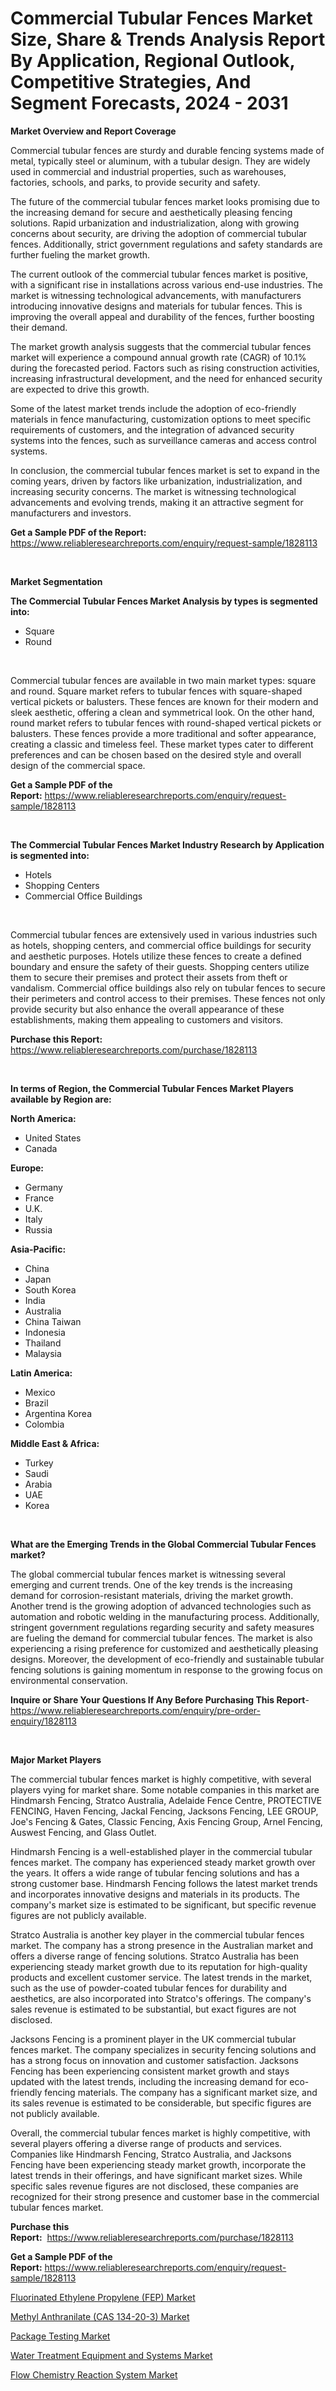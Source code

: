 <p><h1>Commercial Tubular Fences Market Size, Share & Trends Analysis Report By Application, Regional Outlook, Competitive Strategies, And Segment Forecasts, 2024 - 2031</h1></p><p><strong>Market Overview and Report Coverage</strong></p>
<p><p>Commercial tubular fences are sturdy and durable fencing systems made of metal, typically steel or aluminum, with a tubular design. They are widely used in commercial and industrial properties, such as warehouses, factories, schools, and parks, to provide security and safety.</p><p>The future of the commercial tubular fences market looks promising due to the increasing demand for secure and aesthetically pleasing fencing solutions. Rapid urbanization and industrialization, along with growing concerns about security, are driving the adoption of commercial tubular fences. Additionally, strict government regulations and safety standards are further fueling the market growth.</p><p>The current outlook of the commercial tubular fences market is positive, with a significant rise in installations across various end-use industries. The market is witnessing technological advancements, with manufacturers introducing innovative designs and materials for tubular fences. This is improving the overall appeal and durability of the fences, further boosting their demand.</p><p>The market growth analysis suggests that the commercial tubular fences market will experience a compound annual growth rate (CAGR) of 10.1% during the forecasted period. Factors such as rising construction activities, increasing infrastructural development, and the need for enhanced security are expected to drive this growth.</p><p>Some of the latest market trends include the adoption of eco-friendly materials in fence manufacturing, customization options to meet specific requirements of customers, and the integration of advanced security systems into the fences, such as surveillance cameras and access control systems.</p><p>In conclusion, the commercial tubular fences market is set to expand in the coming years, driven by factors like urbanization, industrialization, and increasing security concerns. The market is witnessing technological advancements and evolving trends, making it an attractive segment for manufacturers and investors.</p></p>
<p><strong>Get a Sample PDF of the Report:</strong> <a href="https://www.reliableresearchreports.com/enquiry/request-sample/1828113">https://www.reliableresearchreports.com/enquiry/request-sample/1828113</a></p>
<p>&nbsp;</p>
<p><strong>Market Segmentation</strong></p>
<p><strong>The Commercial Tubular Fences Market Analysis by types is segmented into:</strong></p>
<p><ul><li>Square</li><li>Round</li></ul></p>
<p>&nbsp;</p>
<p><p>Commercial tubular fences are available in two main market types: square and round. Square market refers to tubular fences with square-shaped vertical pickets or balusters. These fences are known for their modern and sleek aesthetic, offering a clean and symmetrical look. On the other hand, round market refers to tubular fences with round-shaped vertical pickets or balusters. These fences provide a more traditional and softer appearance, creating a classic and timeless feel. These market types cater to different preferences and can be chosen based on the desired style and overall design of the commercial space.</p></p>
<p><strong>Get a Sample PDF of the Report:</strong>&nbsp;<a href="https://www.reliableresearchreports.com/enquiry/request-sample/1828113">https://www.reliableresearchreports.com/enquiry/request-sample/1828113</a></p>
<p>&nbsp;</p>
<p><strong>The Commercial Tubular Fences Market Industry Research by Application is segmented into:</strong></p>
<p><ul><li>Hotels</li><li>Shopping Centers</li><li>Commercial Office Buildings</li></ul></p>
<p>&nbsp;</p>
<p><p>Commercial tubular fences are extensively used in various industries such as hotels, shopping centers, and commercial office buildings for security and aesthetic purposes. Hotels utilize these fences to create a defined boundary and ensure the safety of their guests. Shopping centers utilize them to secure their premises and protect their assets from theft or vandalism. Commercial office buildings also rely on tubular fences to secure their perimeters and control access to their premises. These fences not only provide security but also enhance the overall appearance of these establishments, making them appealing to customers and visitors.</p></p>
<p><strong>Purchase this Report:</strong>&nbsp; <a href="https://www.reliableresearchreports.com/purchase/1828113">https://www.reliableresearchreports.com/purchase/1828113</a></p>
<p>&nbsp;</p>
<p><strong>In terms of Region, the Commercial Tubular Fences Market Players available by Region are:</strong></p>
<p>
    <p> <strong> North America: </strong>
        <ul>
            <li>United States</li>
            <li>Canada</li>
        </ul>
        </p> 
    <p> <strong> Europe: </strong>
        <ul>
            <li>Germany</li>
            <li>France</li>
            <li>U.K.</li>
            <li>Italy</li>
            <li>Russia</li>
        </ul>
        </p> 
    <p> <strong> Asia-Pacific: </strong>
        <ul>
            <li>China</li>
            <li>Japan</li>
            <li>South Korea</li>
            <li>India</li>
            <li>Australia</li>
            <li>China Taiwan</li>
            <li>Indonesia</li>
            <li>Thailand</li>
            <li>Malaysia</li>
        </ul>
        </p> 
    <p> <strong> Latin America: </strong>
        <ul>
            <li>Mexico</li>
            <li>Brazil</li>
            <li>Argentina Korea</li>
            <li>Colombia</li>
        </ul>
        </p> 
    <p> <strong> Middle East & Africa: </strong>
        <ul>
            <li>Turkey</li>
            <li>Saudi</li>
            <li>Arabia</li>
            <li>UAE</li>
            <li>Korea</li>
        </ul>
    </p>
    </p>
<p>&nbsp;</p>
<p><strong>What are the Emerging Trends in the Global Commercial Tubular Fences market?</strong></p>
<p><p>The global commercial tubular fences market is witnessing several emerging and current trends. One of the key trends is the increasing demand for corrosion-resistant materials, driving the market growth. Another trend is the growing adoption of advanced technologies such as automation and robotic welding in the manufacturing process. Additionally, stringent government regulations regarding security and safety measures are fueling the demand for commercial tubular fences. The market is also experiencing a rising preference for customized and aesthetically pleasing designs. Moreover, the development of eco-friendly and sustainable tubular fencing solutions is gaining momentum in response to the growing focus on environmental conservation.</p></p>
<p><strong>Inquire or Share Your Questions If Any Before Purchasing This Report</strong>- <a href="https://www.reliableresearchreports.com/enquiry/pre-order-enquiry/1828113">https://www.reliableresearchreports.com/enquiry/pre-order-enquiry/1828113</a></p>
<p>&nbsp;</p>
<p><strong>Major Market Players</strong></p>
<p><p>The commercial tubular fences market is highly competitive, with several players vying for market share. Some notable companies in this market are Hindmarsh Fencing, Stratco Australia, Adelaide Fence Centre, PROTECTIVE FENCING, Haven Fencing, Jackal Fencing, Jacksons Fencing, LEE GROUP, Joe's Fencing & Gates, Classic Fencing, Axis Fencing Group, Arnel Fencing, Auswest Fencing, and Glass Outlet.</p><p>Hindmarsh Fencing is a well-established player in the commercial tubular fences market. The company has experienced steady market growth over the years. It offers a wide range of tubular fencing solutions and has a strong customer base. Hindmarsh Fencing follows the latest market trends and incorporates innovative designs and materials in its products. The company's market size is estimated to be significant, but specific revenue figures are not publicly available.</p><p>Stratco Australia is another key player in the commercial tubular fences market. The company has a strong presence in the Australian market and offers a diverse range of fencing solutions. Stratco Australia has been experiencing steady market growth due to its reputation for high-quality products and excellent customer service. The latest trends in the market, such as the use of powder-coated tubular fences for durability and aesthetics, are also incorporated into Stratco's offerings. The company's sales revenue is estimated to be substantial, but exact figures are not disclosed.</p><p>Jacksons Fencing is a prominent player in the UK commercial tubular fences market. The company specializes in security fencing solutions and has a strong focus on innovation and customer satisfaction. Jacksons Fencing has been experiencing consistent market growth and stays updated with the latest trends, including the increasing demand for eco-friendly fencing materials. The company has a significant market size, and its sales revenue is estimated to be considerable, but specific figures are not publicly available.</p><p>Overall, the commercial tubular fences market is highly competitive, with several players offering a diverse range of products and services. Companies like Hindmarsh Fencing, Stratco Australia, and Jacksons Fencing have been experiencing steady market growth, incorporate the latest trends in their offerings, and have significant market sizes. While specific sales revenue figures are not disclosed, these companies are recognized for their strong presence and customer base in the commercial tubular fences market.</p></p>
<p><strong>Purchase this Report:</strong>&nbsp;&nbsp;<a href="https://www.reliableresearchreports.com/purchase/1828113">https://www.reliableresearchreports.com/purchase/1828113</a></p>
<p></p>
<p><strong>Get a Sample PDF of the Report:</strong>&nbsp;<a href="https://www.reliableresearchreports.com/enquiry/request-sample/1828113">https://www.reliableresearchreports.com/enquiry/request-sample/1828113</a></p>
<p><p><a href="https://www.linkedin.com/pulse/fluorinated-ethylene-propylene-fep-market-research-report-37b8e?trackingId=3xAviKVoS0ZdaVtnaWUHIg%3D%3D">Fluorinated Ethylene Propylene (FEP) Market</a></p><p><a href="https://www.linkedin.com/pulse/methyl-anthranilate-cas-134-20-3-market-research-report-unlocks-np3re?trackingId=%2BL19OmFhs7cL%2Fl1j%2F3%2BF%2Fg%3D%3D">Methyl Anthranilate (CAS 134-20-3) Market</a></p><p><a href="https://medium.com/@santosh99915121/package-testing-market-comprehensive-assessment-by-type-application-and-geography-65113492fa98">Package Testing Market</a></p><p><a href="https://github.com/kuntayevaz/Market-Research-Report-List-2/blob/main/water-treatment-equipment-and-systems-market.md">Water Treatment Equipment and Systems Market</a></p><p><a href="https://github.com/kipkeeva/Market-Research-Report-List-2/blob/main/flow-chemistry-reaction-system-market.md">Flow Chemistry Reaction System Market</a></p></p>